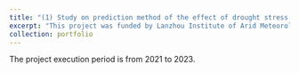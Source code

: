 ```yaml
---
title: "(1) Study on prediction method of the effect of drought stress on winter wheat yield in arid area. (Funding Agency: Lanzhou Institute of Arid Meteorology)"
excerpt: "This project was funded by Lanzhou Institute of Arid Meteorology in 2021."
collection: portfolio
---
```


The project execution period is from 2021 to 2023.
